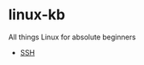 # linux-kb
All things Linux for absolute beginners
- [SSH](https://github.com/schnillerman/linux-kb/blob/main/SSH.md)
